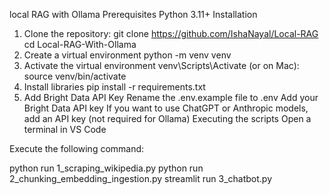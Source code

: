 local RAG with Ollama
Prerequisites
Python 3.11+
Installation
1. Clone the repository:
git clone https://github.com/IshaNayal/Local-RAG
cd Local-RAG-With-Ollama
2. Create a virtual environment
python -m venv venv
3. Activate the virtual environment
venv\Scripts\Activate
(or on Mac): source venv/bin/activate
4. Install libraries
pip install -r requirements.txt
5. Add Bright Data API Key
Rename the .env.example file to .env
Add your Bright Data API key
If you want to use ChatGPT or Anthropic models, add an API key (not required for Ollama)
Executing the scripts
Open a terminal in VS Code

Execute the following command:

python run 1_scraping_wikipedia.py
python run 2_chunking_embedding_ingestion.py
streamlit run 3_chatbot.py
